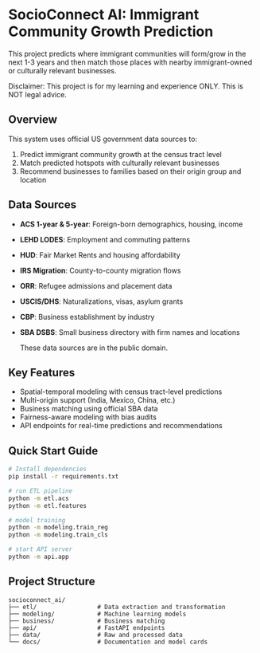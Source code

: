 # SocioConnect AI: Immigrant Community Growth Prediction

This project predicts where immigrant communities will form/grow in the next 1-3 years and then match those places with nearby immigrant-owned or culturally relevant businesses.

Disclaimer: This project is for my learning and experience ONLY. This is NOT legal advice. 

## Overview

This system uses official US government data sources to:
1. Predict immigrant community growth at the census tract level
2. Match predicted hotspots with culturally relevant businesses
3. Recommend businesses to families based on their origin group and location

## Data Sources

- **ACS 1-year & 5-year**: Foreign-born demographics, housing, income
- **LEHD LODES**: Employment and commuting patterns
- **HUD**: Fair Market Rents and housing affordability
- **IRS Migration**: County-to-county migration flows
- **ORR**: Refugee admissions and placement data
- **USCIS/DHS**: Naturalizations, visas, asylum grants
- **CBP**: Business establishment by industry
- **SBA DSBS**: Small business directory with firm names and locations

  These data sources are in the public domain.


## Key Features

- Spatial-temporal modeling with census tract-level predictions
- Multi-origin support (India, Mexico, China, etc.)
- Business matching using official SBA data
- Fairness-aware modeling with bias audits
- API endpoints for real-time predictions and recommendations

## Quick Start Guide 

```bash
# Install dependencies
pip install -r requirements.txt

# run ETL pipeline
python -m etl.acs
python -m etl.features

# model training
python -m modeling.train_reg
python -m modeling.train_cls

# start API server
python -m api.app
```

## Project Structure

```
socioconnect_ai/
├── etl/                 # Data extraction and transformation
├── modeling/            # Machine learning models
├── business/            # Business matching
├── api/                 # FastAPI endpoints
├── data/                # Raw and processed data
└── docs/                # Documentation and model cards
```
